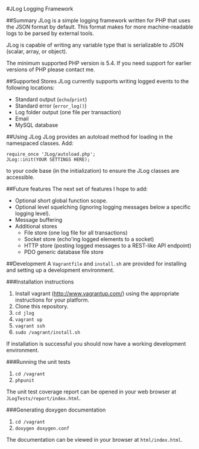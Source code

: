 #JLog Logging Framework

##Summary
JLog is a simple logging framework written for PHP that uses the JSON format by default. This format
makes for more machine-readable logs to be parsed by external tools.

JLog is capable of writing any variable type that is serializable to JSON (scalar, array, or
object).

The minimum supported PHP version is 5.4. If you need support for earlier versions of PHP please
contact me.

##Supported Stores
JLog currently supports writing logged events to the following locations:
* Standard output (`echo`/`print`)
* Standard error (`error_log()`)
* Log folder output (one file per transaction)
* Email
* MySQL database

##Using JLog
JLog provides an autoload method for loading in the namespaced classes. Add:
    
    require_once 'JLog/autoload.php';
    JLog::init(YOUR SETTINGS HERE);

to your code base (in the initialization) to ensure the JLog classes are accessible.

##Future features
The next set of features I hope to add:
* Optional short global function scope.
* Optional level squelching (ignoring logging messages below a specific logging level).
* Message buffering
* Additional stores
  * File store (one log file for all transactions)
  * Socket store (echo'ing logged elements to a socket)
  * HTTP store (posting logged messages to a REST-like API endpoint)
  * PDO generic database file store

##Development
A `Vagrantfile` and `install.sh` are provided for installing and setting up a development
environment.

###Installation instructions
1. Install vagrant (http://www.vagrantup.com/) using the appropriate instructions for your platform.
2. Clone this repository.
3. `cd jlog`
4. `vagrant up`
5. `vagrant ssh`
6. `sudo /vagrant/install.sh`

If installation is successful you should now have a working development environment.

###Running the unit tests
1. `cd /vagrant`
2. `phpunit`

The unit test coverage report can be opened in your web browser at `JLogTests/report/index.html`.

###Generating doxygen documentation
1. `cd /vagrant`
2. `doxygen doxygen.conf`

The documentation can be viewed in your browser at `html/index.html`.
